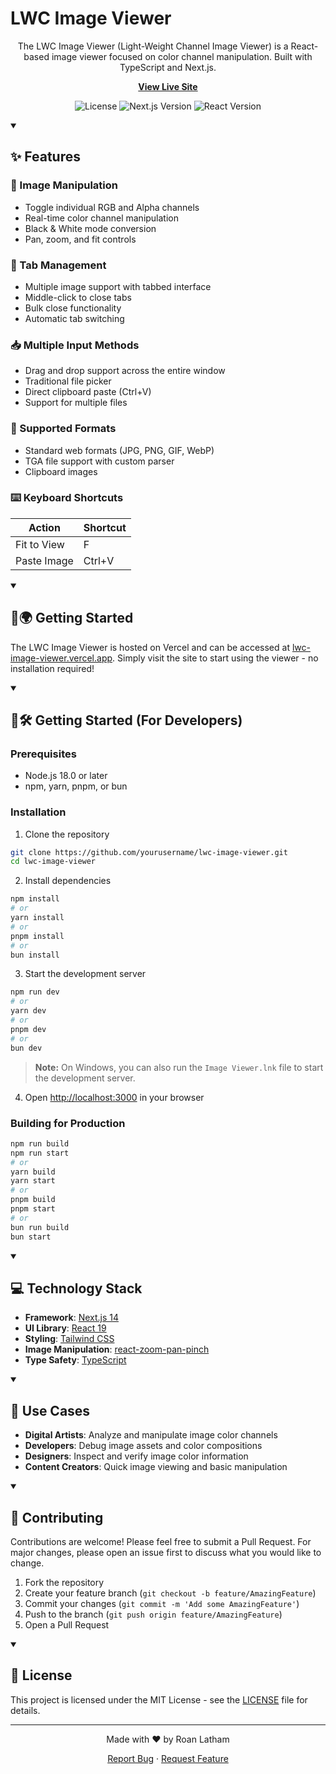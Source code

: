 # LWC Image Viewer

<div align="center">

The LWC Image Viewer (Light-Weight Channel Image Viewer) is a React-based image viewer focused on color channel manipulation. Built with TypeScript and Next.js.

**[View Live Site](https://lwc-image-viewer.vercel.app/)**

![License](https://img.shields.io/github/license/RoanLatham/lwc-image-viewer)
![Next.js Version](https://img.shields.io/badge/next.js-14.0-blue)
![React Version](https://img.shields.io/badge/react-19.0-blue)

</div>

<details open>
<summary><h2>✨ Features</h2></summary>

### 🎨 Image Manipulation

- Toggle individual RGB and Alpha channels
- Real-time color channel manipulation
- Black & White mode conversion
- Pan, zoom, and fit controls

### 📑 Tab Management

- Multiple image support with tabbed interface
- Middle-click to close tabs
- Bulk close functionality
- Automatic tab switching

### 📥 Multiple Input Methods

- Drag and drop support across the entire window
- Traditional file picker
- Direct clipboard paste (Ctrl+V)
- Support for multiple files

### 🎯 Supported Formats

- Standard web formats (JPG, PNG, GIF, WebP)
- TGA file support with custom parser
- Clipboard images

### ⌨️ Keyboard Shortcuts

| Action      | Shortcut |
| ----------- | -------- |
| Fit to View | F        |
| Paste Image | Ctrl+V   |

</details>

<details open>
<summary><h2>🚀🌍 Getting Started</h2></summary>

The LWC Image Viewer is hosted on Vercel and can be accessed at [lwc-image-viewer.vercel.app](https://lwc-image-viewer.vercel.app/). Simply visit the site to start using the viewer - no installation required!

</details>

<details open>
<summary><h2>🚀🛠️ Getting Started (For Developers)</h2></summary>

### Prerequisites

- Node.js 18.0 or later
- npm, yarn, pnpm, or bun

### Installation

1. Clone the repository

```bash
git clone https://github.com/yourusername/lwc-image-viewer.git
cd lwc-image-viewer
```

2. Install dependencies

```bash
npm install
# or
yarn install
# or
pnpm install
# or
bun install
```

3. Start the development server

```bash
npm run dev
# or
yarn dev
# or
pnpm dev
# or
bun dev
```

> **Note:** On Windows, you can also run the `Image Viewer.lnk` file to start the development server.

4. Open [http://localhost:3000](http://localhost:3000) in your browser

### Building for Production

```bash
npm run build
npm run start
# or
yarn build
yarn start
# or
pnpm build
pnpm start
# or
bun run build
bun start
```

</details>

<details open>
<summary><h2>💻 Technology Stack</h2></summary>

- **Framework**: [Next.js 14](https://nextjs.org/)
- **UI Library**: [React 19](https://reactjs.org/)
- **Styling**: [Tailwind CSS](https://tailwindcss.com/)
- **Image Manipulation**: [react-zoom-pan-pinch](https://www.npmjs.com/package/react-zoom-pan-pinch)
- **Type Safety**: [TypeScript](https://www.typescriptlang.org/)

</details>

<details open>
<summary><h2>🎯 Use Cases</h2></summary>

- **Digital Artists**: Analyze and manipulate image color channels
- **Developers**: Debug image assets and color compositions
- **Designers**: Inspect and verify image color information
- **Content Creators**: Quick image viewing and basic manipulation

</details>

<details open>
<summary><h2>🤝 Contributing</h2></summary>

Contributions are welcome! Please feel free to submit a Pull Request. For major changes, please open an issue first to discuss what you would like to change.

1. Fork the repository
2. Create your feature branch (`git checkout -b feature/AmazingFeature`)
3. Commit your changes (`git commit -m 'Add some AmazingFeature'`)
4. Push to the branch (`git push origin feature/AmazingFeature`)
5. Open a Pull Request

</details>

<details open>
<summary><h2>📝 License</h2></summary>

This project is licensed under the MIT License - see the [LICENSE](LICENSE) file for details.

</details>

---

<div align="center">

Made with ❤️ by Roan Latham

[Report Bug](https://github.com/yourusername/lwc-image-viewer/issues) · [Request Feature](https://github.com/yourusername/lwc-image-viewer/issues)

</div>

